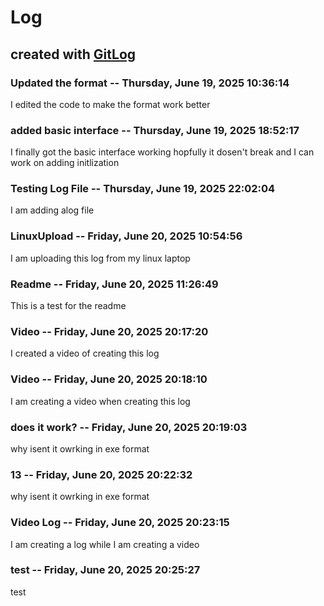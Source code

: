 # Log

## created with [GitLog](https://github.com/BoaN235/GitLog)

### Updated the format -- Thursday, June 19, 2025 10:36:14

I edited the code to make the format work better

### added basic interface -- Thursday, June 19, 2025 18:52:17

I finally got the basic interface working hopfully it dosen't break and I can work on adding initlization

### Testing Log File -- Thursday, June 19, 2025 22:02:04

I am adding alog file


### LinuxUpload -- Friday, June 20, 2025 10:54:56

I am uploading this log from my linux laptop


### Readme -- Friday, June 20, 2025 11:26:49

This is a test for the readme


### Video -- Friday, June 20, 2025 20:17:20

I created a video of creating this log


### Video -- Friday, June 20, 2025 20:18:10

I am creating a video when creating this log


### does it work? -- Friday, June 20, 2025 20:19:03

why isent it owrking in exe format


### 13 -- Friday, June 20, 2025 20:22:32

why isent it owrking in exe format


### Video Log -- Friday, June 20, 2025 20:23:15

I am creating a log while I am creating a video


### test -- Friday, June 20, 2025 20:25:27

test
